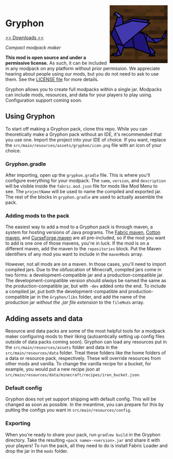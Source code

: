 <img src="icon.png" align="right" width="180px"/>

# Gryphon


[>> Downloads <<](https://github.com/CottonMC/Gryphon/releases)

*Compact modpack maker*

**This mod is open source and under a permissive license.** As such, it can be included in any modpack on any platform without prior permission. We appreciate hearing about people using our mods, but you do not need to ask to use them. See the [LICENSE file](LICENSE) for more details.

Gryphon allows you to create full modpacks within a single jar. Modpacks can include mods, resources, and data for your players to play using. Configuration support coming soon.

## Using Gryphon
To start off making a Gryphon pack, clone this repo. While you can theoretically make a Gryphon pack without an IDE, it's recommended that you use one. Import the project into your IDE of choice. If you want, replace the `src/main/resources/assets/gryphon/icon.png` file with an icon of your choice.

### Gryphon.gradle
After importing, open up the `gryphon.gradle` file. This is where you'll configure everything for your modpack. The `name`, `version`, and `description` will be visible inside the `fabric.mod.json` file for mods like Mod Menu to see. The `projectName` will be used to name the compiled and exported jar. The rest of the blocks in `gryphon.gradle` are used to actually assemble the pack.

### Adding mods to the pack
The easiest way to add a mod to a Gryphon pack is through maven, a system for hosting versions of Java programs. The [Fabric maven](https://maven.fabricmc.net), [Cotton maven](http://server.bbkr.space:8081/artifactory/libs-snapshot), and [CurseForge maven](https://authors.curseforge.com/knowledge-base/529-api) are all pre-included, so if the mod you want to add is one one of those mavens, you're in luck. If the mod is on a different maven, add the maven to the `repositories` block. Put the Maven identifiers of any mod you want to include in the `mavenMods` array.

However, not all mods are on a maven. In those cases, you'll need to import compiled jars. Due to the obfuscation of Minecraft, compiled jars come in two forms: a development-compatible jar and a production-compatible jar. The development-compatible version should *always* be named the same as the production-compatible jar, but with `-dev` added onto the end. To include a compiled jar, put both the development-compatible and production-compatible jar in the `Gryphon/libs` folder, and add the name of the production jar *without the .jar file extension* to the `fileMods` array.

## Adding assets and data
Resource and data packs are some of the most helpful tools for a modpack maker configuring mods to their liking (autoamtically setting up config files outside of data packs coming soon). Gryphon can load any resources put in the `src/main/resources/assets` folder and data in the `src/main/resources/data` folder. Treat these folders like the home folders of a data or resource pack, respectively. These will override resources from other mods and vanilla. To change the vanilla recipe for a bucket, for example, you would put a new recipe json at `src/main/resources/data/minecraft/recipes/iron_bucket.json`.

### Default config
Gryphon does not yet support shipping with default config. This will be changed as soon as possible. In the meantime, you can prepare for this by putting the configs you want in `src/main/resources/config`.

### Exporting
When you're ready to share your pack, run `gradlew build` in the Gryphon directory. Take the resulting `<pack name>-<version>.jar` and share it with your players! To run the pack, all they need to do is install Fabric Loader and drop the jar in the `mods` folder.
